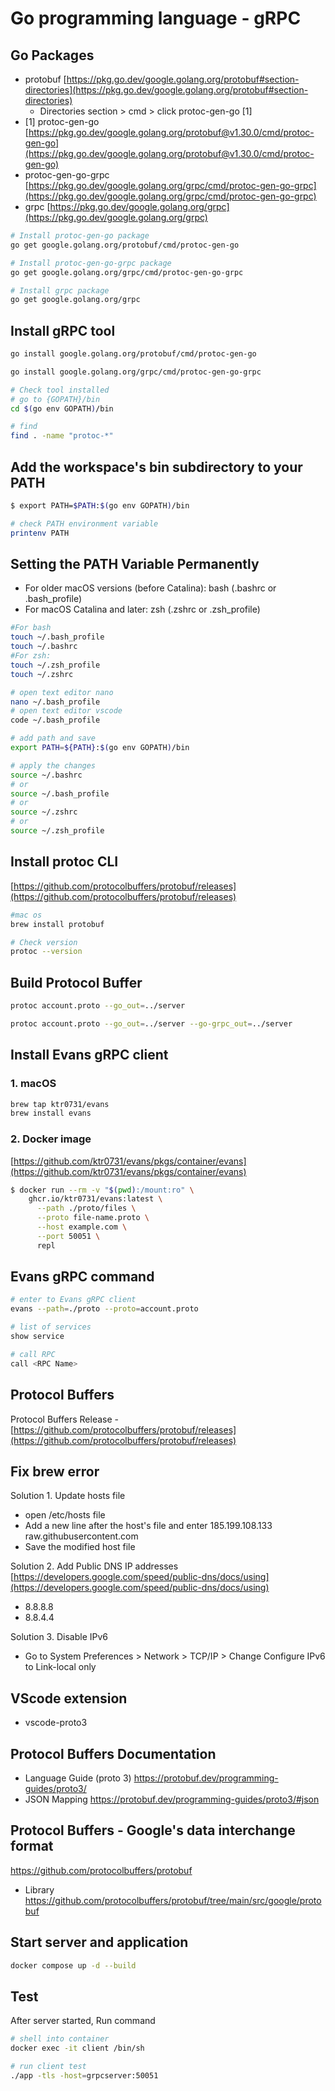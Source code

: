 # Go programming language - gRPC

## Go Packages

- protobuf [https://pkg.go.dev/google.golang.org/protobuf#section-directories](https://pkg.go.dev/google.golang.org/protobuf#section-directories)
    - Directories section > cmd > click protoc-gen-go [1]
- [1] protoc-gen-go [https://pkg.go.dev/google.golang.org/protobuf@v1.30.0/cmd/protoc-gen-go](https://pkg.go.dev/google.golang.org/protobuf@v1.30.0/cmd/protoc-gen-go)
- protoc-gen-go-grpc [https://pkg.go.dev/google.golang.org/grpc/cmd/protoc-gen-go-grpc](https://pkg.go.dev/google.golang.org/grpc/cmd/protoc-gen-go-grpc)
- grpc [https://pkg.go.dev/google.golang.org/grpc](https://pkg.go.dev/google.golang.org/grpc)

``` bash
# Install protoc-gen-go package
go get google.golang.org/protobuf/cmd/protoc-gen-go

# Install protoc-gen-go-grpc package
go get google.golang.org/grpc/cmd/protoc-gen-go-grpc

# Install grpc package
go get google.golang.org/grpc
```

## Install gRPC tool

``` bash
go install google.golang.org/protobuf/cmd/protoc-gen-go

go install google.golang.org/grpc/cmd/protoc-gen-go-grpc

# Check tool installed
# go to {GOPATH}/bin
cd $(go env GOPATH)/bin

# find
find . -name "protoc-*"
```

## Add the workspace's bin subdirectory to your PATH
``` bash
$ export PATH=$PATH:$(go env GOPATH)/bin

# check PATH environment variable
printenv PATH
```

## Setting the PATH Variable Permanently
- For older macOS versions (before Catalina): bash (.bashrc or .bash_profile)
- For macOS Catalina and later: zsh (.zshrc or .zsh_profile)

``` bash
#For bash
touch ~/.bash_profile
touch ~/.bashrc
#For zsh:
touch ~/.zsh_profile
touch ~/.zshrc

# open text editor nano
nano ~/.bash_profile
# open text editor vscode
code ~/.bash_profile

# add path and save
export PATH=${PATH}:$(go env GOPATH)/bin

# apply the changes 
source ~/.bashrc
# or
source ~/.bash_profile
# or
source ~/.zshrc
# or
source ~/.zsh_profile
```

## Install protoc CLI
[https://github.com/protocolbuffers/protobuf/releases](https://github.com/protocolbuffers/protobuf/releases)
``` bash
#mac os
brew install protobuf

# Check version
protoc --version
```

## Build Protocol Buffer
``` bash
protoc account.proto --go_out=../server

protoc account.proto --go_out=../server --go-grpc_out=../server
```

## Install Evans gRPC client
### 1. macOS
``` bash
brew tap ktr0731/evans
brew install evans
```
### 2. Docker image
[https://github.com/ktr0731/evans/pkgs/container/evans](https://github.com/ktr0731/evans/pkgs/container/evans)
``` bash
$ docker run --rm -v "$(pwd):/mount:ro" \
    ghcr.io/ktr0731/evans:latest \
      --path ./proto/files \
      --proto file-name.proto \
      --host example.com \
      --port 50051 \
      repl
```

## Evans gRPC command
``` bash
# enter to Evans gRPC client
evans --path=./proto --proto=account.proto

# list of services
show service

# call RPC
call <RPC Name>
```

## Protocol Buffers
Protocol Buffers Release - [https://github.com/protocolbuffers/protobuf/releases](https://github.com/protocolbuffers/protobuf/releases)

## Fix brew error

Solution 1. Update hosts file
- open /etc/hosts file
- Add a new line after the host's file and enter 185.199.108.133 raw.githubusercontent.com
- Save the modified host file

Solution 2. Add Public DNS IP addresses
[https://developers.google.com/speed/public-dns/docs/using](https://developers.google.com/speed/public-dns/docs/using)
- 8.8.8.8
- 8.8.4.4

Solution 3. Disable IPv6
- Go to System Preferences > Network  > TCP/IP > Change Configure IPv6 to Link-local only

## VScode extension
- vscode-proto3

## Protocol Buffers Documentation
- Language Guide (proto 3) https://protobuf.dev/programming-guides/proto3/
- JSON Mapping https://protobuf.dev/programming-guides/proto3/#json

## Protocol Buffers - Google's data interchange format
https://github.com/protocolbuffers/protobuf
- Library https://github.com/protocolbuffers/protobuf/tree/main/src/google/protobuf

## Start server and application
``` bash
docker compose up -d --build
```

## Test

After server started, Run command

``` bash
# shell into container
docker exec -it client /bin/sh

# run client test
./app -tls -host=grpcserver:50051
```